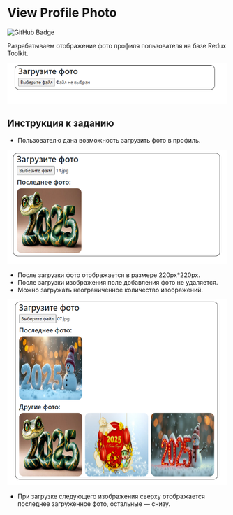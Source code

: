 # View Profile Photo

![GitHub Badge](https://github.com/demargorn/view-profile-photo_react-redux-toolkit/actions/workflows/WORKFLOW-FILE/badge.svg)

Разрабатываем отображение фото профиля пользователя на базе Redux Toolkit.

![start page](public/start.png)

## Инструкция к заданию

-  Пользователю дана возможность загрузить фото в профиль.

![first photo](public/first-photo.png)

-  После загрузки фото отображается в размере 220px\*220px.
-  После загрузки изображения поле добавления фото не удаляется.
-  Можно загружать неограниченное количество изображений.

![other photos](public/other-photos.png)

-  При загрузке следующего изображения сверху отображается последнее загруженное фото, остальные — снизу.
